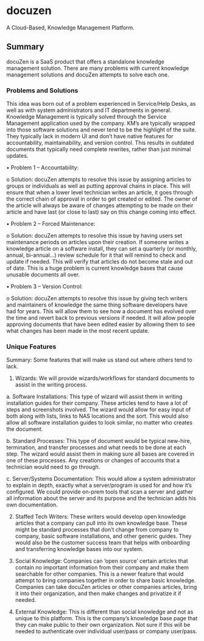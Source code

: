 # docuzen

A Cloud-Based, Knowledge Management Platform.

## Summary

docuZen is a SaaS product that offers a standalone knowledge management solution. There are many problems with current knowledge management solutions and docuZen attempts to solve each one.

### Problems and Solutions

This idea was born out of a problem experienced in Service/Help Desks, as well as with system administrators and IT departments in general. Knowledge Management is typically solved through the Service Management application used by the company. KM’s are typically wrapped into those software solutions and never tend to be the highlight of the suite. They typically lack in modern UI and don’t have native features for accountability, maintainability, and version control. This results in outdated documents that typically need complete rewrites, rather than just minimal updates.

•	Problem 1 – Accountability:

o	Solution: docuZen attempts to resolve this issue by assigning articles to groups or individuals as well as putting approval chains in place. This will ensure that when a lower level technician writes an article, it goes through the correct chain of approval in order to get created or edited. The owner of the article will always be aware of changes attempting to be made on their article and have last (or close to last) say on this change coming into effect.

•	Problem 2 – Forced Maintenance:

o	Solution: docuZen attempts to resolve this issue by having users set maintenance periods on articles upon their creation. If someone writes a knowledge article on a software install, they can set a quarterly (or monthly, annual, bi-annual…) review schedule for it that will remind to check and update if needed. This will verify that articles do not become stale and out of date. This is a huge problem is current knowledge bases that cause unusable documents all over.

•	Problem 3 – Version Control:

o	Solution: docuZen attempts to resolve this issue by giving tech writers and maintainers of knowledge the same thing software developers have had for years. This will allow them to see how a document has evolved over the time and revert back to previous versions if needed. It will allow people approving documents that have been edited easier by allowing them to see what changes has been made in the most recent update.


### Unique Features

Summary: Some features that will make us stand out where others tend to lack.
1.	Wizards: We will provide wizards/workflows for standard documents to assist in the writing process.

a.	Software Installations: This type of wizard will assist them in writing installation guides for their company. These articles tend to have a lot of steps and screenshots involved. The wizard would allow for easy input of both along with lists, links to NAS locations and the sort. This would also allow all software installation guides to look similar, no matter who creates the document.

b.	Standard Processes: This type of document would be typical new-hire, termination, and transfer processes and what needs to be done at each step. The wizard would assist them in making sure all bases are covered in one of these processes. Any creations or changes of accounts that a technician would need to go through.


c.	Server/Systems Documentation: This would allow a system administrator to explain in depth, exactly what a server/program is used for and how it’s configured. We could provide on-prem tools that scan a server and gather all information about the server and its purpose and the technician adds his own documentation.

2.	Staffed Tech Writers: These writers would develop open knowledge articles that a company can pull into its own knowledge base. These might be standard processes that don’t change from company to company, basic software installations, and other generic guides. They would also be the customer success team that helps with onboarding and transferring knowledge bases into our system.

3.	Social Knowledge: Companies can ‘open source’ certain articles that contain no important information from their company and make them searchable for other companies. This is a newer feature that would attempt to bring companies together in order to share basic knowledge. Companies can take docuZen articles or other companies articles, bring it into their organization, and then make changes and privatize it if needed.


4.	External Knowledge: This is different than social knowledge and not as unique to this platform. This is the company’s knowledge base page that they can make public to their own organization. Not sure if this will be needed to authenticate over individual user/pass or company user/pass.

